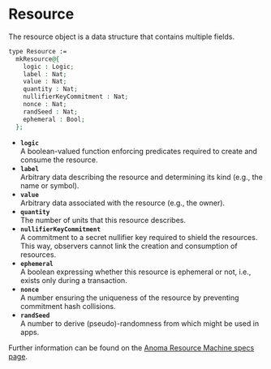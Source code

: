 # Resource

The resource object is a data structure that contains multiple fields.

```agda
type Resource :=
  mkResource@{
    logic : Logic;
    label : Nat;
    value : Nat;
    quantity : Nat;
    nullifierKeyCommitment : Nat;
    nonce : Nat;
    randSeed : Nat;
    ephemeral : Bool;
  };
```

* **`logic`**\
  A boolean-valued function enforcing predicates required to create and consume the resource.
* **`label`**\
  Arbitrary data describing the resource and determining its kind (e.g., the name or symbol).
* **`value`**\
  Arbitrary data associated with the resource (e.g., the owner).
* **`quantity`**\
  The number of units that this resource describes.
* **`nullifierKeyCommitment`**\
  A commitment to a secret nullifier key required to shield the resources. This way, observers cannot link the creation and consumption of resources.
* **`ephemeral`**\
  A boolean expressing whether this resource is ephemeral or not, i.e., exists only during a transaction.
* **`nonce`**\
  A number ensuring the uniqueness of the resource by preventing commitment hash collisions.
* **`randSeed`**\
  A number to derive (pseudo)-randomness from which might be used in apps.

Further information can be found on the [Anoma Resource Machine specs page](https://specs.anoma.net/latest/arch/system/state/resource_machine/index.html).
